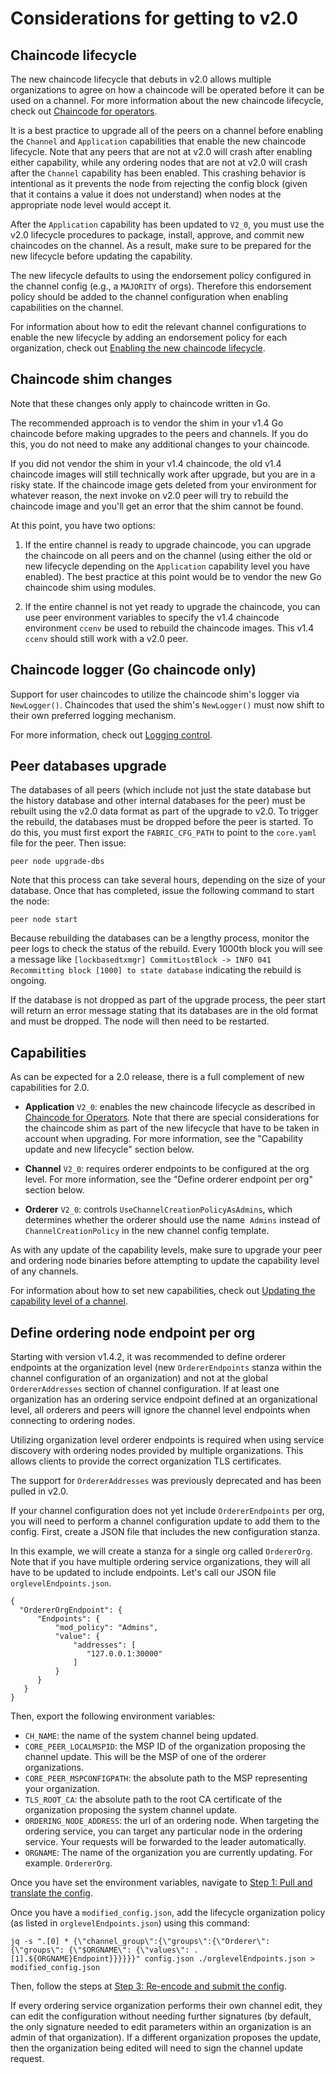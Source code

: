 # Considerations for getting to v2.0

## Chaincode lifecycle

The new chaincode lifecycle that debuts in v2.0 allows multiple organizations
to agree on how a chaincode will be operated before it can be used on a channel.
For more information about the new chaincode lifecycle, check out
[Chaincode for operators](./chaincode4noah.html).

It is a best practice to upgrade all of the peers on a channel before enabling
the `Channel` and `Application` capabilities that enable the new chaincode
lifecycle. Note that any peers that are not at v2.0 will crash after
enabling either capability, while any ordering nodes that are not at v2.0 will
crash after the `Channel` capability has been enabled. This crashing behavior is
intentional as it prevents the node from rejecting the config block (given that
it contains a value it does not understand) when nodes at the appropriate
node level would accept it.

After the `Application` capability has been updated to `V2_0`, you must use
the v2.0 lifecycle procedures to package, install, approve, and commit new
chaincodes on the channel. As a result, make sure to be prepared for the new
lifecycle before updating the capability.

The new lifecycle defaults to using the endorsement policy configured in the
channel config (e.g., a `MAJORITY` of orgs). Therefore this endorsement policy
should be added to the channel configuration when enabling capabilities on the
channel.

For information about how to edit the relevant channel configurations to enable
the new lifecycle by adding an endorsement policy for each organization, check
out [Enabling the new chaincode lifecycle](./enable_cc_lifecycle.html).

## Chaincode shim changes

Note that these changes only apply to chaincode written in Go.

The recommended approach is to vendor the shim in your v1.4 Go chaincode before
making upgrades to the peers and channels. If you do this, you do not need to
make any additional changes to your chaincode.

If you did not vendor the shim in your v1.4 chaincode, the old v1.4 chaincode
images will still technically work after upgrade, but you are in a risky state.
If the chaincode image gets deleted from your environment for whatever reason,
the next invoke on v2.0 peer will try to rebuild the chaincode image and you'll
get an error that the shim cannot be found.

At this point, you have two options:

1. If the entire channel is ready to upgrade chaincode, you can upgrade the
   chaincode on all peers and on the channel (using either the old or new
   lifecycle depending on the `Application` capability level you have enabled).
   The best practice at this point would be to vendor the new Go chaincode shim
   using modules.

2. If the entire channel is not yet ready to upgrade the chaincode, you can use
   peer environment variables to specify the v1.4 chaincode environment `ccenv`
   be used to rebuild the chaincode images. This v1.4 `ccenv` should still work
   with a v2.0 peer.

## Chaincode logger (Go chaincode only)

Support for user chaincodes to utilize the chaincode shim's logger via `NewLogger()`.
Chaincodes that used the shim's `NewLogger()` must now shift to their own
preferred logging mechanism.

For more information, check out [Logging control](./logging-control.html#chaincode).

## Peer databases upgrade

The databases of all peers (which include not just the state database but the
history database and other internal databases for the peer) must be rebuilt using
the v2.0 data format as part of the upgrade to v2.0. To trigger the rebuild, the
databases must be dropped before the peer is started. To do this, you must first
export the `FABRIC_CFG_PATH` to point to the `core.yaml` file for the peer. Then
issue:

```
peer node upgrade-dbs
```

Note that this process can take several hours, depending on the size of your
database. Once that has completed, issue the following command to start the node:

```
peer node start
```

Because rebuilding the databases can be a lengthy process, monitor the peer logs
to check the status of the rebuild. Every 1000th block you will see a message
like `[lockbasedtxmgr] CommitLostBlock -> INFO 041 Recommitting block [1000] to state database`
indicating the rebuild is ongoing.

If the database is not dropped as part of the upgrade process, the peer start
will return an error message stating that its databases are in the old format
and must be dropped. The node will then need to be restarted.

## Capabilities

As can be expected for a 2.0 release, there is a full complement of new
capabilities for 2.0.

* **Application** `V2_0`: enables the new chaincode lifecycle as described in
  [Chaincode for Operators](./chaincode4noah.html). Note that there are special
  considerations for the chaincode shim as part of the new lifecycle that have
  to be taken in account when upgrading. For more information, see the "Capability
  update and new lifecycle" section below.

* **Channel** `V2_0`: requires orderer endpoints to be configured at the org
   level. For more information, see the "Define orderer endpoint per org" section
   below.

* **Orderer** `V2_0`: controls `UseChannelCreationPolicyAsAdmins`,
  which determines whether the orderer should use the name  `Admins` instead of
  `ChannelCreationPolicy` in the new channel config template.

As with any update of the capability levels, make sure to upgrade your peer and
ordering node binaries before attempting to update the capability level of any
channels.

For information about how to set new capabilities, check out [Updating the capability level of a channel](./updating_capabilities.html).

## Define ordering node endpoint per org

Starting with version v1.4.2, it was recommended to define orderer endpoints at
the organization level (new `OrdererEndpoints` stanza within the channel
configuration of an organization) and not at the global `OrdererAddresses`
section of channel configuration. If at least one organization has an ordering
service endpoint defined at an organizational level, all orderers and peers will
ignore the channel level endpoints when connecting to ordering nodes.

Utilizing organization level orderer endpoints is required when using service
discovery with ordering nodes provided by multiple organizations. This allows
clients to provide the correct organization TLS certificates.

The support for `OrdererAddresses` was previously deprecated and has been
pulled in v2.0.

If your channel configuration does not yet include `OrdererEndpoints` per org,
you will need to perform a channel configuration update to add them to the config.
First, create a JSON file that includes the new configuration stanza.

In this example, we will create a stanza for a single org called `OrdererOrg`.
Note that if you have multiple ordering service organizations, they will all
have to be updated to include endpoints. Let's call our JSON file `orglevelEndpoints.json`.

```
{
  "OrdererOrgEndpoint": {
      "Endpoints": {
          "mod_policy": "Admins",
          "value": {
              "addresses": [
                 "127.0.0.1:30000"
              ]
          }
      }
   }
}
```

Then, export the following environment variables:

* `CH_NAME`: the name of the system channel being updated.
* `CORE_PEER_LOCALMSPID`: the MSP ID of the organization proposing the channel
  update. This will be the MSP of one of the orderer organizations.
* `CORE_PEER_MSPCONFIGPATH`: the absolute path to the MSP representing your
  organization.
* `TLS_ROOT_CA`: the absolute path to the root CA certificate of the organization
  proposing the system channel update.
* `ORDERING_NODE_ADDRESS`: the url of an ordering node.
  When targeting the ordering service, you can target any particular node in the
  ordering service. Your requests will be forwarded to the leader automatically.
* `ORGNAME`: The name of the organization you are currently updating. For example.
  `OrdererOrg`.

Once you have set the environment variables, navigate to
[Step 1: Pull and translate the config](./config_update.html#step-1-pull-and-translate-the-config).

Once you have a `modified_config.json`, add the lifecycle organization policy
(as listed in `orglevelEndpoints.json`) using this command:

```
jq -s ".[0] * {\"channel_group\":{\"groups\":{\"Orderer\": {\"groups\": {\"$ORGNAME\": {\"values\": .[1].${ORGNAME}Endpoint}}}}}}" config.json ./orglevelEndpoints.json > modified_config.json
```

Then, follow the steps at [Step 3: Re-encode and submit the config](./config_update.html#step-3-re-encode-and-submit-the-config).

If every ordering service organization performs their own channel edit, they can
edit the configuration without needing further signatures (by default, the only
signature needed to edit parameters within an organization is an admin of that
organization). If a different organization proposes the update, then the
organization being edited will need to sign the channel update request.

<!--- Licensed under Creative Commons Attribution 4.0 International License
https://creativecommons.org/licenses/by/4.0/ -->
